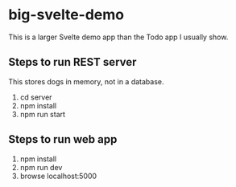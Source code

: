 # big-svelte-demo

This is a larger Svelte demo app than the Todo app I usually show.

## Steps to run REST server

This stores dogs in memory, not in a database.

1. cd server
2. npm install
3. npm run start

## Steps to run web app

1. npm install
2. npm run dev
3. browse localhost:5000
